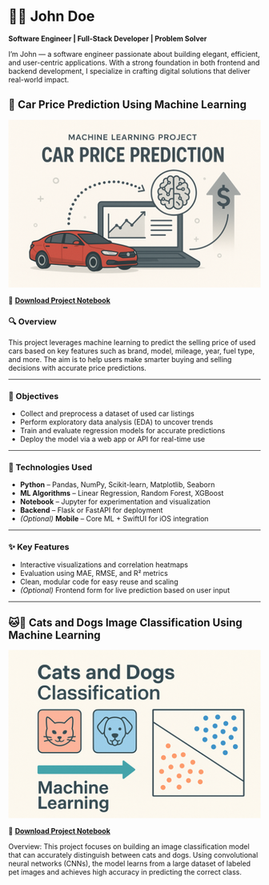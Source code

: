 
# 👨‍💻 John Doe

**Software Engineer | Full-Stack Developer | Problem Solver**

I’m John — a software engineer passionate about building elegant, efficient, and user-centric applications. With a strong foundation in both frontend and backend development, I specialize in crafting digital solutions that deliver real-world impact.

## 🚗 Car Price Prediction Using Machine Learning

![Car Price Prediction](images/car-price-prediction.png)

📄 **[Download Project Notebook](resources/car-sales.ipynb)**

### 🔍 Overview

This project leverages machine learning to predict the selling price of used cars based on key features such as brand, model, mileage, year, fuel type, and more. The aim is to help users make smarter buying and selling decisions with accurate price predictions.

---

### 🎯 Objectives

* Collect and preprocess a dataset of used car listings
* Perform exploratory data analysis (EDA) to uncover trends
* Train and evaluate regression models for accurate predictions
* Deploy the model via a web app or API for real-time use

---

### 🧰 Technologies Used

* **Python** – Pandas, NumPy, Scikit-learn, Matplotlib, Seaborn
* **ML Algorithms** – Linear Regression, Random Forest, XGBoost
* **Notebook** – Jupyter for experimentation and visualization
* **Backend** – Flask or FastAPI for deployment
* *(Optional)* **Mobile** – Core ML + SwiftUI for iOS integration

---

### ✨ Key Features

* Interactive visualizations and correlation heatmaps
* Evaluation using MAE, RMSE, and R² metrics
* Clean, modular code for easy reuse and scaling
* *(Optional)* Frontend form for live prediction based on user input

--- 

## 🐱🐶 Cats and Dogs Image Classification Using Machine Learning

![Cats and Dogs Classification](images/dogs-cats.png)

📄 **[Download Project Notebook](resources/car-sales.ipynb)**

Overview:
This project focuses on building an image classification model that can accurately distinguish between cats and dogs. Using convolutional neural networks (CNNs), the model learns from a large dataset of labeled pet images and achieves high accuracy in predicting the correct class. 
